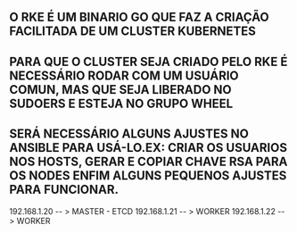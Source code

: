 


## O RKE É UM BINARIO GO QUE FAZ A CRIAÇÃO FACILITADA DE UM CLUSTER KUBERNETES																			 
## PARA QUE O CLUSTER SEJA CRIADO PELO RKE É NECESSÁRIO RODAR COM UM USUÁRIO COMUN, MAS QUE SEJA LIBERADO NO SUDOERS E ESTEJA NO GRUPO WHEEL											 
## SERÁ NECESSÁRIO ALGUNS AJUSTES NO ANSIBLE PARA USÁ-LO.EX: CRIAR OS USUARIOS NOS HOSTS, GERAR E COPIAR CHAVE RSA PARA OS NODES ENFIM ALGUNS PEQUENOS AJUSTES PARA FUNCIONAR.   

192.168.1.20 -- > MASTER - ETCD
192.168.1.21 -- > WORKER
192.168.1.22 -- > WORKER
